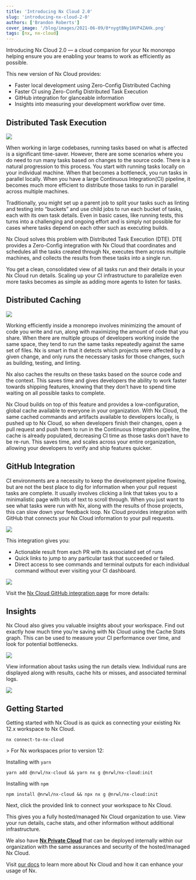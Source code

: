 ```yaml
---
title: 'Introducing Nx Cloud 2.0'
slug: 'introducing-nx-cloud-2-0'
authors: ['Brandon Roberts']
cover_image: '/blog/images/2021-06-09/0*nygtBNy1HVP4ZAHk.png'
tags: [nx, nx-cloud]
---
```


Introducing Nx Cloud 2.0 — a cloud companion for your Nx monorepo helping ensure you are enabling your teams to work as efficiently as possible.

This new version of Nx Cloud provides:

- Faster local development using Zero-Config Distributed Caching
- Faster CI using Zero-Config Distributed Task Execution
- GitHub integration for glanceable information
- Insights into measuring your development workflow over time.

## **Distributed Task Execution**

![](/blog/images/2021-06-09/0*7zNXci4baO5Xia27.avif)

When working in large codebases, running tasks based on what is affected is a significant time-saver. However, there are some scenarios where you do need to run many tasks based on changes to the source code. There is a natural progression to this process. You start with running tasks locally on your individual machine. When that becomes a bottleneck, you run tasks in parallel locally. When you have a large Continuous Integration(CI) pipeline, it becomes much more efficient to distribute those tasks to run in parallel across multiple machines.

Traditionally, you might set up a parent job to split your tasks such as linting and testing into “buckets” and use child jobs to run each bucket of tasks, each with its own task details. Even in basic cases, like running tests, this turns into a challenging and ongoing effort and is simply not possible for cases where tasks depend on each other such as executing builds.

Nx Cloud solves this problem with Distributed Task Execution (DTE). DTE provides a Zero-Config️ integration with Nx Cloud that coordinates and schedules all the tasks created through Nx, executes them across multiple machines, and collects the results from these tasks into a single run.

You get a clean, consolidated view of all tasks run and their details in your Nx Cloud run details. Scaling up your CI infrastructure to parallelize even more tasks becomes as simple as adding more agents to listen for tasks.

## **Distributed Caching**

![](/blog/images/2021-06-09/0*RFEruPo843tiJ9em.avif)

Working efficiently inside a monorepo involves minimizing the amount of code you write and run, along with maximizing the amount of code that you share. When there are multiple groups of developers working inside the same space, they tend to run the same tasks repeatedly against the same set of files. Nx is smart in that it detects which projects were affected by a given change, and only runs the necessary tasks for those changes, such as building, testing, and linting.

Nx also caches the results on these tasks based on the source code and the context. This saves time and gives developers the ability to work faster towards shipping features, knowing that they don’t have to spend time waiting on all possible tasks to complete.

Nx Cloud builds on top of this feature and provides a low-configuration, global cache available to everyone in your organization. With Nx Cloud, the same cached commands and artifacts available to developers locally, is pushed up to Nx Cloud, so when developers finish their changes, open a pull request and push them to run in the Continuous Integration pipeline, the cache is already populated, decreasing CI time as those tasks don’t have to be re-run. This saves time, and scales across your entire organization, allowing your developers to verify and ship features quicker.

## **GitHub Integration**

CI environments are a necessity to keep the development pipeline flowing, but are not the best place to dig for information when your pull request tasks are complete. It usually involves clicking a link that takes you to a minimalistic page with lots of text to scroll through. When you just want to see what tasks were run with Nx, along with the results of those projects, this can slow down your feedback loop. Nx Cloud provides integration with GitHub that connects your Nx Cloud information to your pull requests.

![](/blog/images/2021-06-09/0*SSvYNNHgrxaC3io3.avif)

This integration gives you:

- Actionable result from each PR with its associated set of runs
- Quick links to jump to any particular task that succeeded or failed.
- Direct access to see commands and terminal outputs for each individual command without ever visiting your CI dashboard.

![](/blog/images/2021-06-09/0*DEBUlKNNgapopEbr.avif)

Visit the [Nx Cloud GitHub integration page](https://github.com/marketplace/official-nx-cloud-app) for more details:

## **Insights**

Nx Cloud also gives you valuable insights about your workspace. Find out exactly how much time you’re saving with Nx Cloud using the Cache Stats graph. This can be used to measure your CI performance over time, and look for potential bottlenecks.

![](/blog/images/2021-06-09/0*MVc1580YGm6XD1LS.avif)

View information about tasks using the run details view. Individual runs are displayed along with results, cache hits or misses, and associated terminal logs.

![](/blog/images/2021-06-09/0*6BX0pY_CQEFGiCut.avif)

## **Getting Started**

Getting started with Nx Cloud is as quick as connecting your existing Nx 12.x workspace to Nx Cloud.

```
nx connect-to-nx-cloud
```

\> For Nx workspaces prior to version 12:

Installing with `yarn`

```shell
yarn add @nrwl/nx-cloud && yarn nx g @nrwl/nx-cloud:init
```

Installing with `npm`

```shell
npm install @nrwl/nx-cloud && npx nx g @nrwl/nx-cloud:init
```

Next, click the provided link to connect your workspace to Nx Cloud.

This gives you a fully hosted/managed Nx Cloud organization to use. View your run details, cache stats, and other information without additional infrastructure.

We also have [**Nx Private Cloud**](https://nx.app/private-cloud) that can be deployed internally within our organization with the same assurances and security of the hosted/managed Nx Cloud.

Visit [our docs](/nx-cloud) to learn more about Nx Cloud and how it can enhance your usage of Nx.
